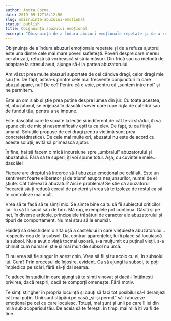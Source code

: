 ```yaml
---
author: Andra Cozma
date: 2019-09-12T18:12:50
slug: obisnuinta-abuzului-emotional
status: publish
title: Obișnuința abuzului emoțional
excerpt: "Obișnuința de a îndura abuzuri emoționale repetate și de a refuza ajutorul este una dintre cele mai mare poveri sufletești.  "
---
```

Obișnuința de a îndura abuzuri emoționale repetate și de a refuza ajutorul este una dintre cele mai mare poveri sufletești. Poveri despre care mereu cei abuzați, refuză să vorbească și să ia măsuri. Din frică sau ca metodă de adaptare la stresul avut, ajunge să-i ia partea abuzatorului.

Am văzut prea multe abuzuri suportate de cei cândva dragi, celor dragi mie sau ție. De fapt, astea-s printre cele mai frecvente conjuncturi în care abuzul apare, nu? De ce? Pentru că e voie, pentru că „suntem între noi” și ne permitem.

Este un om slab și știe prea puține despre lumea din jur. Cu toate acestea, el, abuzatorul, se erijează în dascălul sever care rupe rigla de catedră sau de fundul tău, pentru a se impune.

Este dascălul care te scoate la lecție și indiferent de cât te-ai strădui, îți va spune cât de mic și nesemnificativ ești tu ca elev. De fapt, tu ca ființă umană. Soluțiile propuse de cei dragi pentru victimă sunt prea concrete(drastice). De cele mai multe ori, abuzatul nu este de acord cu aceste soluții, evită să primească ajutor.

În fine, hai să facem o mică incursiune spre „umbralul” abuzatorului și abuzatului. Fără să te superi, îți voi spune totul. Așa, cu cuvintele mele… dascăle!

Fiecare are dreptul să încerce să-l abuzeze emoțional pe celălalt. Este un sentiment foarte eliberator și de triumf asupra neajunsurilor, numai de el știute. Cât tolerează abuzatul? Aici e problema! Se știe că abuzatorul încearcă să-ți reducă cercul de prieteni și vrea să te izoleze de restul ca să te controleze mai mult.

Vrea să te facă să te simți mic. Se simte bine ca tu să fii subiectul criticilor lui. Tu să fii sacul său de box. Mă rog, exemplele pot continua. Găsiți și pe net, în diverse articole, principalele trăsături de caracter ale abuzatorului și tipuri de comportament. Nu mai stau să le enumăr.

Haideți să deschidem o altă ușă a castelului în care viețuiește abuzatorului… respectiv cea de la subsol. Da, contrar aparențelor, lui îi place să locuiască la subsol. Nu a avut o viață tocmai ușoară, s-a mulțumit cu puținul vieții, s-a chinuit cum numai el știe și mai mult de subsol nu urcă.

El nu vrea să fie singur în acest chin. Vrea să fii și tu acolo cu el, în subsolul lui. Cum? Prin procesul de înjosire, evident. Ca să ajungi la subsol, te poți împiedica pe scări, fără să-ți dai seama.

Te aduce în stadiul în care ajungi să te simți vinovat și dacă-i întâlnești privirea, dacă respiri, dacă te comporți omenește. Fără motiv.

Te simți stingher în propria locuință și cauți să faci tot posibilul să-l deranjezi cât mai puțin. Unii sunt stăpâni pe casă „și-și permit” să-i abuzeze emoțional pe cei cu care locuiesc. Totuși, mai sunt și unii pe care îi iei din milă sub acoperișul tău. De aceia să te ferești. În timp, mai milă îți va fi de tine.
    